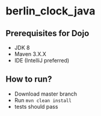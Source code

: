 # berlin_clock_java

## Prerequisites for Dojo
* JDK 8
* Maven 3.X.X
* IDE (IntelliJ preferred)

## How to run?
* Download master branch
* Run `mvn clean install` 
* tests should pass
